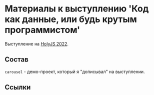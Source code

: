 # Материалы к выступлению 'Код как данные, или будь крутым программистом'

Выступление на [HolyJS 2022](https://holyjs.ru/schedule/video?v=MTAwMTQzwooyMDAwMTM2NsKKMA).

## Состав
`carousel` - демо-проект, который я "дописывал" на выступлении.

## Ссылки
